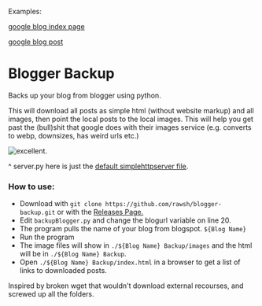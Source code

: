 Examples:

[google blog index page](https://cdn.rawgit.com/rawsh/blogger-backup/master/Official%20Google%20Blog%20Backup/index.html)

[google blog post](https://cdn.rawgit.com/rawsh/blogger-backup/master/Official%20Google%20Blog%20Backup/OnHub%20turns%20one%20today.html)

# Blogger Backup

Backs up your blog from blogger using python.

This will download all posts as simple html (without website markup) and all images, then point the local posts to the local images. This will help you get past the (bull)shit that google does with their images service (e.g. converts to webp, downsizes, has weird urls etc.)

![excellent.](http://i.cubeupload.com/MnHkzk.png)

^ server.py here is just the [default simplehttpserver file](https://docs.python.org/2/library/simplehttpserver.html).

### How to use:

- Download with `git clone https://github.com/rawsh/blogger-backup.git` or with the [Releases Page.](https://github.com/rawsh/blogger-backup/releases)
- Edit `backupBlogger.py` and change the blogurl variable on line 20.
- The program pulls the name of your blog from blogspot. `${Blog Name}`
- Run the program
- The image files will show in `./${Blog Name} Backup/images` and the html will be in `./${Blog Name} Backup`.
- Open `./${Blog Name} Backup/index.html` in a browser to get a list of links to downloaded posts.

Inspired by broken wget that wouldn't download external recourses, and screwed up all the folders.

